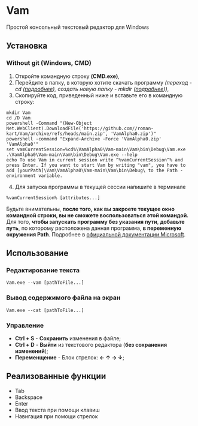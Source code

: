 # Vam
Простой консольный текстовый редактор для Windows
## Установка
### Without git (Windows, CMD)
1. Откройте командную строку **(CMD.exe)**,
2. Перейдите в папку, в которую хотите скачать программу *(переход - cd ([подробнее](https://docs.microsoft.com/ru-ru/windows-server/administration/windows-commands/cd)), создать новую папку - mkdir ([подробнее](https://docs.microsoft.com/ru-ru/windows-server/administration/windows-commands/mkdir)))*,
3. Скопируйте код, приведенный ниже и вставьте его в командную строку:
```
mkdir Vam
cd /D Vam  
powershell -Command "(New-Object Net.WebClient).DownloadFile('https://github.com//roman-kart/Vam/archive/refs/heads/main.zip', 'VamAlpha0.zip')" 
powershell -command "Expand-Archive -Force 'VamAlpha0.zip' 'VamAlpha0'"
set vamCurrentSession=%cd%\VamAlpha0\Vam-main\Vam\bin\Debug\Vam.exe  
.\VamAlpha0\Vam-main\Vam\bin\Debug\Vam.exe --help 
echo To use Vam in current session write ^%vamCurrentSession^% and press Enter. If you want to start Vam by writing "vam", you have to add [yourPath]\Vam\VamAlpha0\Vam-main\Vam\bin\Debug\ to the Path - environment variable.
```
4. Для запуска программы в текущей сессии напишите в терминале
```
%vamCurrentSession% [attributes...]
```
Будьте внимательны, **после того, как вы закроете текущее окно командной строки, вы не сможете воспользоваться этой командой.**</br>
Для того, **чтобы запускать программу без указания пути**, 
**добавьте путь**, по которому расположена данная программа, **в переменную окружения Path**.
Подробнее в [официальной документации Microsoft](https://docs.microsoft.com/ru-ru/previous-versions/office/developer/sharepoint-2010/ee537574(v=office.14)).
## Использование
### Редактирование текста
```
Vam.exe --vam [pathToFile...]
```
### Вывод содержимого файла на экран
```
Vam.exe --cat [pathToFile...]
```
### Управление
- **Ctrl + S** - **Сохранить** изменения в файле;
- **Ctrl + D** - **Выйти** из текстового редактора (**без сохранения изменений**);
- **Переменщение** - Блок стрелок: **← ↑ → ↓**;
## Реализованные функции
- Tab
- Backspace 
- Enter
- Ввод текста при помощи клавиш
- Навигация при помощи стрелок
